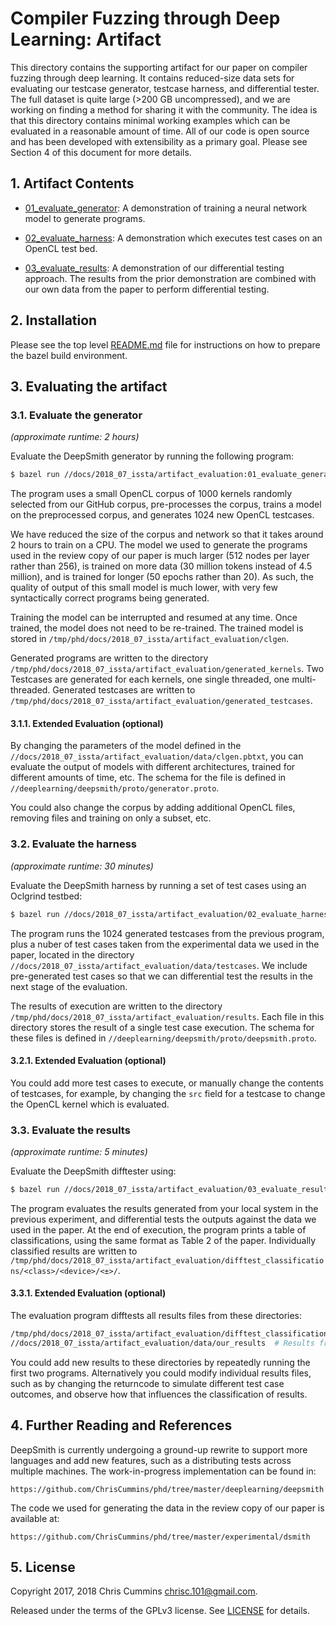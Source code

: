 # Compiler Fuzzing through Deep Learning: Artifact

This directory contains the supporting artifact for our paper on compiler
fuzzing through deep learning. It contains reduced-size data sets for evaluating
our testcase generator, testcase harness, and differential tester. The full
dataset is quite large (>200 GB uncompressed), and we are working on finding a
method for sharing it with the community. The idea is that this directory
contains minimal working examples which can be evaluated in a reasonable amount
of time. All of our code is open source and has been developed with
extensibility as a primary goal. Please see Section 4 of this document for
more details.


## 1. Artifact Contents

 * [01_evaluate_generator](01_evaluate_generator.py): A demonstration of 
   training a neural network model to generate programs.

 * [02_evaluate_harness](02_evaluate_harness.py): A demonstration which executes
   test cases on an OpenCL test bed.

 * [03_evaluate_results](03_evaluate_results.py): A demonstration of our 
   differential testing approach. The results from the prior demonstration are 
   combined with our own data from the paper to perform differential testing.


## 2. Installation

Please see the top level [README.md](/README.md) file for instructions on how 
to prepare the bazel build environment.


## 3. Evaluating the artifact


### 3.1. Evaluate the generator
*(approximate runtime: 2 hours)*

Evaluate the DeepSmith generator by running the following program:

```sh
$ bazel run //docs/2018_07_issta/artifact_evaluation:01_evaluate_generator
```

The program uses a small OpenCL corpus of 1000 kernels randomly selected
from our GitHub corpus, pre-processes the corpus, trains a model on the
preprocessed corpus, and generates 1024 new OpenCL testcases.

We have reduced the size of the corpus and network so that it takes around 2
hours to train on a CPU. The model we used to generate the programs used in the
review copy of our paper is much larger (512 nodes per layer rather than 256), 
is trained on more data (30 million tokens instead of 4.5 million), and is 
trained for longer (50 epochs rather than 20). As such, the quality of output
of this small model is much lower, with very few syntactically correct programs
being generated. 

Training the model can be interrupted and resumed at any time. Once trained, the
model does not need to be re-trained. The trained model is stored in 
`/tmp/phd/docs/2018_07_issta/artifact_evaluation/clgen`.

Generated programs are written to the
directory `/tmp/phd/docs/2018_07_issta/artifact_evaluation/generated_kernels`. 
Two Testcases are generated for each kernels, one single threaded, one 
multi-threaded. Generated testcases are written to
`/tmp/phd/docs/2018_07_issta/artifact_evaluation/generated_testcases`.

#### 3.1.1. Extended Evaluation (optional)

By changing the parameters of the model defined in the
`//docs/2018_07_issta/artifact_evaluation/data/clgen.pbtxt`, you can evaluate
the output of models with different architectures, trained for different amounts
of time, etc. The schema for the file is defined in
`//deeplearning/deepsmith/proto/generator.proto`.

You could also change the corpus by adding additional OpenCL files, removing
files and training on only a subset, etc.


### 3.2. Evaluate the harness

*(approximate runtime: 30 minutes)*


Evaluate the DeepSmith harness by running a set of test cases using an 
Oclgrind testbed:

```sh
$ bazel run //docs/2018_07_issta/artifact_evaluation/02_evaluate_harness
```

The program runs the 1024 generated testcases from the previous program, plus
a nuber of test cases taken from the experimental data we used in the paper, 
located in the directory 
`//docs/2018_07_issta/artifact_evaluation/data/testcases`. We include 
pre-generated test cases so that we can differential test the results in the
next stage of the evaluation.

The results of execution are written to the directory
`/tmp/phd/docs/2018_07_issta/artifact_evaluation/results`. Each file in this
directory stores the result of a single test case execution. The schema for
these files is defined in `//deeplearning/deepsmith/proto/deepsmith.proto`.


#### 3.2.1. Extended Evaluation (optional)

You could add more test cases to execute, or manually change the contents of
testcases, for example, by changing the `src` field for a testcase to change
the OpenCL kernel which is evaluated.


### 3.3. Evaluate the results

*(approximate runtime: 5 minutes)*

Evaluate the DeepSmith difftester using:

```sh
$ bazel run //docs/2018_07_issta/artifact_evaluation/03_evaluate_results
```

The program evaluates the results generated from your local system in the
previous experiment, and differential tests the outputs against the data we
used in the paper. At the end of execution, the program prints a table of
classifications, using the same format as Table 2 of the paper. Individually
classified results are written to
`/tmp/phd/docs/2018_07_issta/artifact_evaluation/difftest_classifications/<class>/<device>/<±>/`.


#### 3.3.1. Extended Evaluation (optional)

The evaluation program difftests all results files from these directories:

```sh
/tmp/phd/docs/2018_07_issta/artifact_evaluation/difftest_classifications  # Results from your system
//docs/2018_07_issta/artifact_evaluation/data/our_results  # Results from our machines
```

You could add new results to these directories by repeatedly running the first
two programs. Alternatively you could modify individual results files, such as 
by changing the returncode to simulate different test case outcomes, and 
observe how that influences the classification of results.


## 4. Further Reading and References

DeepSmith is currently undergoing a ground-up rewrite to support more languages
and add new features, such as a distributing tests across multiple machines.
The work-in-progress implementation can be found in:

    https://github.com/ChrisCummins/phd/tree/master/deeplearning/deepsmith

The code we used for generating the data in the review copy of our paper is
available at:

    https://github.com/ChrisCummins/phd/tree/master/experimental/dsmith


## 5. License

Copyright 2017, 2018 Chris Cummins <chrisc.101@gmail.com>.

Released under the terms of the GPLv3 license. See
[LICENSE](/docs/2018_07_issta/artifact_evaluation/LICENSE) for details.
